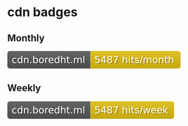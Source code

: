# cdn badges

## Monthly
![monthly badge](badge-month.svg)

## Weekly
![weekly badge](badge-week.svg)
